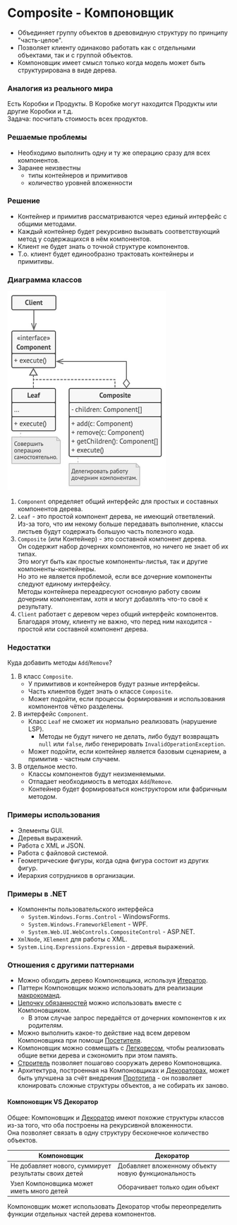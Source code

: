 ﻿# Composite - Компоновщик
* Объединяет группу объектов в древовидную структуру по принципу "часть-целое".
* Позволяет клиенту одинаково работать как с отдельными объектами, так и с группой объектов.
* Компоновщик имеет смысл только когда модель может быть структурирована в виде дерева.

### Аналогия из реального мира
Есть Коробки и Продукты. В Коробке могут находится Продукты или другие Коробки и т.д.  
Задача: посчитать стоимость всех продуктов.

### Решаемые проблемы
* Необходимо выполнить одну и ту же операцию сразу для всех компонентов.
* Заранее неизвестны
  * типы контейнеров и примитивов
  * количество уровней вложенности

### Решение
* Контейнер и примитив рассматриваются через единый интерфейс с общими методами.
* Каждый контейнер будет рекурсивно вызывать соответствующий метод у содержащихся в нём компонентов.
* Клиент не будет знать о точной структуре компонентов.
* Т.о. клиент будет единообразно трактовать контейнеры и примитивы.

### Диаграмма классов
![Class diagram](Composite.jpg)
1. `Component` определяет общий интерфейс для простых и составных компонентов дерева.
2. `Leaf` - это простой компонент дерева, не имеющий ответвлений.  
Из-за того, что им некому больше передавать выполнение, классы листьев будут содержать большую часть полезного кода.
3. `Composite` (или Контейнер) - это составной компонент дерева.  
Он содержит набор дочерних компонентов, но ничего не знает об их типах.  
Это могут быть как простые компоненты-листья, так и другие компоненты-контейнеры.  
Но это не является проблемой, если все дочерние компоненты следуют единому интерфейсу.  
Методы контейнера переадресуют основную работу своим дочерним компонентам, хотя и могут добавлять что-то своё к результату.
4. `Client` работает с деревом через общий интерфейс компонентов.  
Благодаря этому, клиенту не важно, что перед ним находится - простой или составной компонент дерева.

### Недостатки
Куда добавить методы `Add`/`Remove`?
1. В класс `Composite`.
    * У примитивов и контейнеров будут разные интерфейсы.
    * Часть клиентов будет знать о классе `Composite`.
    * Может подойти, если процессы формирования и использования компонентов чётко разделены.
2. В интерфейс `Component`.
   * Класс `Leaf` не сможет их нормально реализовать (нарушение LSP).
       * Методы не будут ничего не делать, либо будут возвращать `null` или `false`, либо генерировать `InvalidOperationException`.
   * Может подойти, если контейнер является базовым сценарием, а примитив - частным случаем.
3. В отдельное место.
   * Классы компонентов будут неизменяемыми.
   * Отпадает необходимость в методах `Add`/`Remove`.
   * Контейнер будет формироваться конструктором или фабричным методом.

### Примеры использования
* Элементы GUI.
* Деревья выражений.
* Работа с XML и JSON.
* Работа с файловой системой.
* Геометрические фигуры, когда одна фигура состоит из других фигур.
* Иерархия сотрудников в организации.

### Примеры в .NET
* Компоненты пользовательского интерфейса
  * `System.Windows.Forms.Control` - WindowsForms.
  * `System.Windows.FrameworkElement` - WPF.
  * `System.Web.UI.WebControls.CompositeControl` - ASP.NET.
* `XmlNode`, `XElement` для работы с XML.
* `System.Linq.Expressions.Expression` - деревья выражений.

### Отношения с другими паттернами
* Можно обходить дерево Компоновщика, используя [Итератор](../Iterator/Iterator.md).
* Паттерн Компоновщик можно использовать для реализации [макрокоманд](../Command/Command.md).
* [Цепочку обязанностей](../ChainOfResponsibility/ChainOfResponsibility.md) можно использовать вместе с Компоновщиком.
  * В этом случае запрос передаётся от дочерних компонентов к их родителям.
* Можно выполнить какое-то действие над всем деревом Компоновщика при помощи [Посетителя](../Visitor/Visitor.md).
* Компоновщик можно совмещать с [Легковесом](../Flyweight/Flyweight.md), чтобы реализовать общие ветки дерева и сэкономить при этом память.
* [Строитель](../Builder/Builder.md) позволяет пошагово сооружать дерево Компоновщика.
* Архитектура, построенная на Компоновщиках и [Декораторах](../Decorator/Decorator.md), может быть улучшена за счёт внедрения [Прототипа](../Prototype/Prototype.md) - он позволяет клонировать сложные структуры объектов, а не собирать их заново.

#### Компоновщик VS Декоратор
Общее: Компоновщик и [Декоратор](../Decorator/Decorator.md) имеют похожие структуры классов из-за того, что оба построены на рекурсивной вложенности.  
Она позволяет связать в одну структуру бесконечное количество объектов.

| Компоновщик                                           | Декоратор                                           |
|-------------------------------------------------------|-----------------------------------------------------|
| Не добавляет нового, суммирует результаты своих детей | Добавляет вложенному объекту новую функциональность |
| Узел Компоновщика может иметь много детей             | Оборачивает только один объект                      |

Компоновщик может использовать Декоратор чтобы переопределить функции отдельных частей дерева компонентов.
